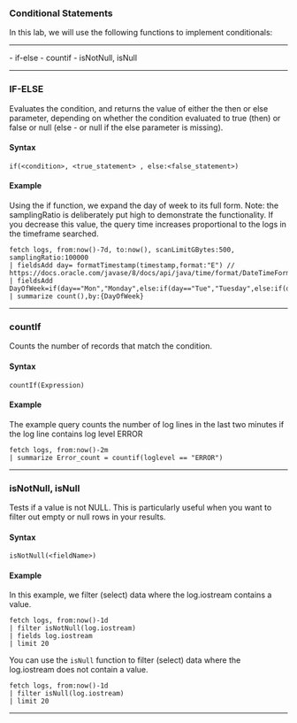 ### Conditional Statements

In this lab, we will use the following functions to implement conditionals:
<hr/>
- if-else 
- countif
- isNotNull, isNull

<hr/>

### IF-ELSE

Evaluates the condition, and returns the value of either the then or else parameter, depending on whether the condition evaluated to true (then) or false or null (else - or null if the else parameter is missing).

#### Syntax
```if(<condition>, <true_statement> , else:<false_statement>)```

#### Example

Using the if function, we expand the day of week to its full form. Note: the samplingRatio is deliberately put high to demonstrate the functionality. If you decrease this value, the query time increases proportional to the logs in the timeframe searched.

```
fetch logs, from:now()-7d, to:now(), scanLimitGBytes:500, samplingRatio:100000
| fieldsAdd day= formatTimestamp(timestamp,format:"E") // https://docs.oracle.com/javase/8/docs/api/java/time/format/DateTimeFormatter.html
| fieldsAdd DayOfWeek=if(day=="Mon","Monday",else:if(day=="Tue","Tuesday",else:if(day=="Wed","Wednesday",else:if(day=="Thu","Thursday",else:if(day=="Fri","Friday",else:if(day=="Sat","Saturday",else:"Sunday"))))))
| summarize count(),by:{DayOfWeek}
```
<hr/>

### countIf

Counts the number of records that match the condition.

#### Syntax

```countIf(Expression)```

#### Example
The example query counts the number of log lines in the last two minutes if the log line contains log level ERROR

```
fetch logs, from:now()-2m
| summarize Error_count = countif(loglevel == "ERROR")
```
<hr/>


### isNotNull, isNull

Tests if a value is not NULL. This is particularly useful when you want to filter out empty or null rows in your results.

#### Syntax
```isNotNull(<fieldName>)```

#### Example
In this example, we filter (select) data where the log.iostream contains a value.

```
fetch logs, from:now()-1d
| filter isNotNull(log.iostream)
| fields log.iostream
| limit 20
```

You can use the `isNull` function to filter (select) data where the log.iostream does not contain a value.

```
fetch logs, from:now()-1d
| filter isNull(log.iostream)
| limit 20
```
<hr/>
